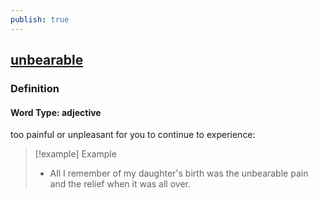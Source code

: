 ```yaml
---
publish: true
---
```


## [unbearable](https://dictionary.cambridge.org/dictionary/english/unbearable)

### Definition
#### Word Type: adjective
too painful or unpleasant for you to continue to experience:

>[!example] Example
> - All I remember of my daughter's birth was the unbearable pain and the relief when it was all over.
